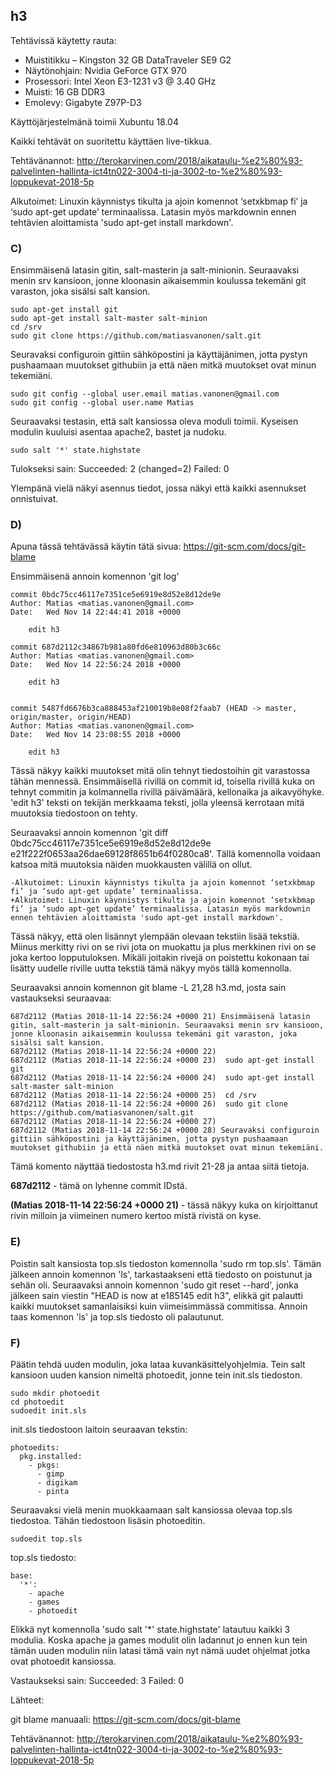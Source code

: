 ## h3

Tehtävissä käytetty rauta:

- Muistitikku – Kingston 32 GB DataTraveler SE9 G2
- Näytönohjain: Nvidia GeForce GTX 970
- Prosessori: Intel Xeon E3-1231 v3 @ 3.40 GHz
- Muisti: 16 GB DDR3
- Emolevy: Gigabyte Z97P-D3

Käyttöjärjestelmänä toimii Xubuntu 18.04

Kaikki tehtävät on suoritettu käyttäen live-tikkua.

Tehtävänannot: http://terokarvinen.com/2018/aikataulu-%e2%80%93-palvelinten-hallinta-ict4tn022-3004-ti-ja-3002-to-%e2%80%93-loppukevat-2018-5p

Alkutoimet: Linuxin käynnistys tikulta ja ajoin komennot ‘setxkbmap fi’ ja ‘sudo apt-get update’ terminaalissa. Latasin myös markdownin ennen tehtävien aloittamista 'sudo apt-get install markdown'.

### C)

Ensimmäisenä latasin gitin, salt-masterin ja salt-minionin. Seuraavaksi menin srv kansioon, jonne kloonasin aikaisemmin koulussa tekemäni git varaston, joka sisälsi salt kansion.

	sudo apt-get install git
	sudo apt-get install salt-master salt-minion
	cd /srv
	sudo git clone https://github.com/matiasvanonen/salt.git

Seuravaksi configuroin gittiin sähköpostini ja käyttäjänimen, jotta pystyn pushaamaan muutokset githubiin ja että näen mitkä muutokset ovat minun tekemiäni.

	sudo git config --global user.email matias.vanonen@gmail.com
	sudo git config --global user.name Matias
	
Seuraavaksi testasin, että salt kansiossa oleva moduli toimii. Kyseisen modulin kuuluisi asentaa apache2, bastet ja nudoku.

	sudo salt '*' state.highstate

Tulokseksi sain: Succeeded: 2 (changed=2)
                 Failed:    0

Ylempänä vielä näkyi asennus tiedot, jossa näkyi että kaikki asennukset onnistuivat.

### D)

Apuna tässä tehtävässä käytin tätä sivua: https://git-scm.com/docs/git-blame

Ensimmäisenä annoin komennon 'git log'

	commit 0bdc75cc46117e7351ce5e6919e8d52e8d12de9e
	Author: Matias <matias.vanonen@gmail.com>
	Date:   Wed Nov 14 22:44:41 2018 +0000

		edit h3

	commit 687d2112c34867b981a80fd6e810963d80b3c66c
	Author: Matias <matias.vanonen@gmail.com>
	Date:   Wed Nov 14 22:56:24 2018 +0000

		edit h3


	commit 5487fd6676b3ca888453af210019b8e08f2faab7 (HEAD -> master, origin/master, origin/HEAD)
	Author: Matias <matias.vanonen@gmail.com>
	Date:   Wed Nov 14 23:08:55 2018 +0000

		edit h3

Tässä näkyy kaikki muutokset mitä olin tehnyt tiedostoihin git varastossa tähän mennessä. Ensimmäisellä rivillä on commit id, toisella rivillä kuka on tehnyt commitin ja kolmannella rivillä päivämäärä, kellonaika ja aikavyöhyke. 'edit h3' teksti on tekijän merkkaama teksti, jolla yleensä kerrotaan mitä muutoksia tiedostoon on tehty.


Seuraavaksi annoin komennon 'git diff 0bdc75cc46117e7351ce5e6919e8d52e8d12de9e e21f222f0653aa26dae69128f8651b64f0280ca8'. Tällä komennolla voidaan katsoa mitä muutoksia näiden muokkausten välillä on ollut.

	-Alkutoimet: Linuxin käynnistys tikulta ja ajoin komennot ‘setxkbmap fi’ ja ‘sudo apt-get update’ terminaalissa.
	+Alkutoimet: Linuxin käynnistys tikulta ja ajoin komennot ‘setxkbmap fi’ ja ‘sudo apt-get update’ terminaalissa. Latasin myös markdownin ennen tehtävien aloittamista 'sudo apt-get install markdown'.

Tässä näkyy, että olen lisännyt ylempään olevaan tekstiin lisää tekstiä. Miinus merkitty rivi on se rivi jota on muokattu ja plus merkkinen rivi on se joka kertoo lopputuloksen. Mikäli joitakin rivejä on poistettu kokonaan tai lisätty uudelle riville uutta tekstiä tämä näkyy myös tällä komennolla.

Seuraavaksi annoin komennon git blame -L 21,28 h3.md, josta sain vastaukseksi seuraavaa:

	687d2112 (Matias 2018-11-14 22:56:24 +0000 21) Ensimmäisenä latasin gitin, salt-masterin ja salt-minionin. Seuraavaksi menin srv kansioon, jonne kloonasin aikaisemmin koulussa tekemäni git varaston, joka sisälsi salt kansion.
	687d2112 (Matias 2018-11-14 22:56:24 +0000 22) 
	687d2112 (Matias 2018-11-14 22:56:24 +0000 23)  sudo apt-get install git
	687d2112 (Matias 2018-11-14 22:56:24 +0000 24)  sudo apt-get install salt-master salt-minion
	687d2112 (Matias 2018-11-14 22:56:24 +0000 25)  cd /srv
	687d2112 (Matias 2018-11-14 22:56:24 +0000 26)  sudo git clone https://github.com/matiasvanonen/salt.git
	687d2112 (Matias 2018-11-14 22:56:24 +0000 27) 
	687d2112 (Matias 2018-11-14 22:56:24 +0000 28) Seuravaksi configuroin gittiin sähköpostini ja käyttäjänimen, jotta pystyn pushaamaan muutokset githubiin ja että näen mitkä muutokset ovat minun tekemiäni.

Tämä komento näyttää tiedostosta h3.md rivit 21-28 ja antaa siitä tietoja.

**687d2112** - tämä on lyhenne commit IDstä.

**(Matias 2018-11-14 22:56:24 +0000 21)** - tässä näkyy kuka on kirjoittanut rivin milloin ja viimeinen numero kertoo mistä rivistä on kyse.


### E)

Poistin salt kansiosta top.sls tiedoston komennolla 'sudo rm top.sls'. Tämän jälkeen annoin komennon 'ls', tarkastaakseni että tiedosto on poistunut ja sehän oli. Seuraavaksi annoin komennon 'sudo git reset --hard', jonka jälkeen sain viestin "HEAD is now at e185145 edit h3", elikkä git palautti kaikki muutokset samanlaisiksi kuin viimeisimmässä commitissa. Annoin taas komennon 'ls' ja top.sls tiedosto oli palautunut.

### F)

Päätin tehdä uuden modulin, joka lataa kuvankäsittelyohjelmia. Tein salt kansioon uuden kansion nimeltä photoedit, jonne tein init.sls tiedoston.

	sudo mkdir photoedit
	cd photoedit
	sudoedit init.sls

init.sls tiedostoon laitoin seuraavan tekstin:

	photoedits:
	  pkg.installed:
	    - pkgs:
	      - gimp
	      - digikam
	      - pinta

Seuraavaksi vielä menin muokkaamaan salt kansiossa olevaa top.sls tiedostoa. Tähän tiedostoon lisäsin photoeditin.

	sudoedit top.sls

top.sls tiedosto:

	base:
	  '*':
	    - apache
	    - games
	    - photoedit

Elikkä nyt komennolla 'sudo salt '*' state.highstate' latautuu kaikki 3 modulia. Koska apache ja games modulit olin ladannut jo ennen kun tein tämän uuden modulin niin latasi tämä vain nyt nämä uudet ohjelmat jotka ovat photoedit kansiossa.

Vastaukseksi sain: Succeeded: 3 Failed: 0


Lähteet:

git blame manuaali: https://git-scm.com/docs/git-blame

Tehtävänannot: http://terokarvinen.com/2018/aikataulu-%e2%80%93-palvelinten-hallinta-ict4tn022-3004-ti-ja-3002-to-%e2%80%93-loppukevat-2018-5p
